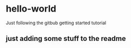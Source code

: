 # hello-world
Just following the gitbub getting started tutorial
## just adding some stuff to the readme
